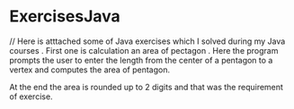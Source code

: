 # ExercisesJava
// Here is atttached some of Java exercises which I solved during my Java courses . First one is calculation an area of pectagon . Here the program prompts the user to enter the length from the center of a pentagon to a vertex and computes the area of pentagon.

At the end the area is rounded up to 2 digits and that was the requirement of exercise.
